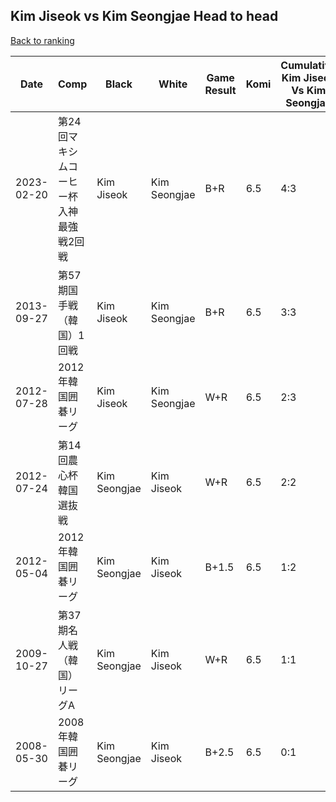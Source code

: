 ## Kim Jiseok vs Kim Seongjae Head to head

[Back to ranking](../../index.md)




| **Date** | **Comp** | **Black** | **White** | **Game Result** | **Komi** | **Cumulative Kim Jiseok Vs Kim Seongjae** | **Kim Jiseok Streak** | **Kim Seongjae Streak** | 
| --- | --- | --- | --- | --- | --- | --- | --- | --- |
| 2023-02-20 | 第24回マキシムコーヒー杯入神最強戦2回戦 | Kim Jiseok | Kim Seongjae | B+R | 6.5 | 4:3 | 2 | 0 | 
| 2013-09-27 | 第57期国手戦（韓国）1回戦 | Kim Jiseok | Kim Seongjae | B+R | 6.5 | 3:3 | 1 | 0 | 
| 2012-07-28 | 2012年韓国囲碁リーグ | Kim Jiseok | Kim Seongjae | W+R | 6.5 | 2:3 | 0 | 1 | 
| 2012-07-24 | 第14回農心杯韓国選抜戦 | Kim Seongjae | Kim Jiseok | W+R | 6.5 | 2:2 | 1 | 0 | 
| 2012-05-04 | 2012年韓国囲碁リーグ | Kim Seongjae | Kim Jiseok | B+1.5 | 6.5 | 1:2 | 0 | 1 | 
| 2009-10-27 | 第37期名人戦（韓国）リーグA | Kim Seongjae | Kim Jiseok | W+R | 6.5 | 1:1 | 1 | 0 | 
| 2008-05-30 | 2008年韓国囲碁リーグ | Kim Seongjae | Kim Jiseok | B+2.5 | 6.5 | 0:1 | 0 | 1 |




